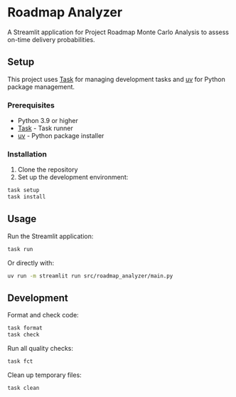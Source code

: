 # Roadmap Analyzer

A Streamlit application for Project Roadmap Monte Carlo Analysis to assess on-time delivery probabilities.

## Setup

This project uses [Task](https://taskfile.dev/) for managing development tasks and [uv](https://github.com/astral-sh/uv) for Python package management.

### Prerequisites

- Python 3.9 or higher
- [Task](https://taskfile.dev/) - Task runner
- [uv](https://github.com/astral-sh/uv) - Python package installer

### Installation

1. Clone the repository
2. Set up the development environment:

```bash
task setup
task install
```

## Usage

Run the Streamlit application:

```bash
task run
```

Or directly with:

```bash
uv run -m streamlit run src/roadmap_analyzer/main.py
```

## Development

Format and check code:

```bash
task format
task check
```

Run all quality checks:

```bash
task fct
```

Clean up temporary files:

```bash
task clean
```
